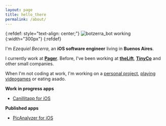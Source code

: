 ```yaml
---
layout: page
title: hello_there
permalink: /about/
---
```


{:refdef: style="text-align: center;"}
![botzerra_bot working]({{site.url}}/assets/avatar.png){:width="300px"}
{:refdef}

I'm _Ezequiel Becerra_, an __iOS software engineer__ living in __Buenos Aires__.

I currently work at [__Pager__](http://www.pager.com). Before, I've been working at [__theLift__](http://thelift.net), [__TinyCo__](http://www.tinyco.com) and other small companies.

When I'm not coding at work, I'm working on a [personal project](http://www.github.com/betzerra), [playing videogames](https://www.instagram.com/p/BE1UOmBSlM0/?taken-by=betzerra) or eating asado.

__Work in progress apps__
- [Canillitapp for iOS](https://github.com/canillitapp/)

__Published apps__

- [PicAnalyzer for iOS](http://www.picanalyzer.com)
